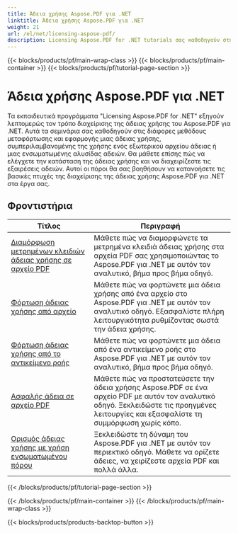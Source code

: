 ```yaml
---
title: Άδεια χρήσης Aspose.PDF για .NET
linktitle: Άδεια χρήσης Aspose.PDF για .NET
weight: 21
url: /el/net/licensing-aspose-pdf/
description: Licensing Aspose.PDF for .NET tutorials σας καθοδηγούν στη διαχείριση της άδειας χρήσης του Aspose.PDF για .NET, συμπεριλαμβανομένης της φόρτωσης και της εφαρμογής της άδειας χρήσης.
---
```


{{< blocks/products/pf/main-wrap-class >}}
{{< blocks/products/pf/main-container >}}
{{< blocks/products/pf/tutorial-page-section >}}

# Άδεια χρήσης Aspose.PDF για .NET

Τα εκπαιδευτικά προγράμματα "Licensing Aspose.PDF for .NET" εξηγούν λεπτομερώς τον τρόπο διαχείρισης της άδειας χρήσης του Aspose.PDF για .NET. Αυτά τα σεμινάρια σας καθοδηγούν στις διάφορες μεθόδους μεταφόρτωσης και εφαρμογής μιας άδειας χρήσης, συμπεριλαμβανομένης της χρήσης ενός εξωτερικού αρχείου άδειας ή μιας ενσωματωμένης αλυσίδας αδειών. Θα μάθετε επίσης πώς να ελέγχετε την κατάσταση της άδειας χρήσης και να διαχειρίζεστε τις εξαιρέσεις αδειών. Αυτοί οι πόροι θα σας βοηθήσουν να κατανοήσετε τις βασικές πτυχές της διαχείρισης της άδειας χρήσης Aspose.PDF για .NET στα έργα σας.

## Φροντιστήρια
| Τίτλος | Περιγραφή |
| --- | --- | 
| [Διαμόρφωση μετρημένων κλειδιών άδειας χρήσης σε αρχείο PDF](./configure-metered-license/) | Μάθετε πώς να διαμορφώνετε τα μετρημένα κλειδιά άδειας χρήσης στα αρχεία PDF σας χρησιμοποιώντας το Aspose.PDF για .NET με αυτόν τον αναλυτικό, βήμα προς βήμα οδηγό. |  
| [Φόρτωση άδειας χρήσης από αρχείο](./load-license-from-file/) | Μάθετε πώς να φορτώνετε μια άδεια χρήσης από ένα αρχείο στο Aspose.PDF για .NET με αυτόν τον αναλυτικό οδηγό. Εξασφαλίστε πλήρη λειτουργικότητα ρυθμίζοντας σωστά την άδεια χρήσης. |  
| [Φόρτωση άδειας χρήσης από το αντικείμενο ροής](./load-license-from-stream-object/) | Μάθετε πώς να φορτώνετε μια άδεια από ένα αντικείμενο ροής στο Aspose.PDF για .NET με αυτόν τον αναλυτικό, βήμα προς βήμα οδηγό. |  
| [Ασφαλής άδεια σε αρχείο PDF](./secure-license/) | Μάθετε πώς να προστατεύσετε την άδεια χρήσης Aspose.PDF σε ένα αρχείο PDF με αυτόν τον αναλυτικό οδηγό. Ξεκλειδώστε τις προηγμένες λειτουργίες και εξασφαλίστε τη συμμόρφωση χωρίς κόπο. |  
| [Ορισμός άδειας χρήσης με χρήση ενσωματωμένου πόρου](./set-license-using-embedded-resource/) | Ξεκλειδώστε τη δύναμη του Aspose.PDF για .NET με αυτόν τον περιεκτικό οδηγό. Μάθετε να ορίζετε άδειες, να χειρίζεστε αρχεία PDF και πολλά άλλα. |  
{{< /blocks/products/pf/tutorial-page-section >}}

{{< /blocks/products/pf/main-container >}}
{{< /blocks/products/pf/main-wrap-class >}}

{{< blocks/products/products-backtop-button >}}
